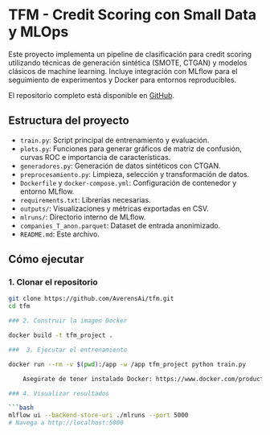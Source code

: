 # TFM - Credit Scoring con Small Data y MLOps

Este proyecto implementa un pipeline de clasificación para credit scoring utilizando técnicas de generación sintética (SMOTE, CTGAN) y modelos clásicos de machine learning. Incluye integración con MLflow para el seguimiento de experimentos y Docker para entornos reproducibles.

El repositorio completo está disponible en [GitHub](https://github.com/AverensAi/tfm).

## Estructura del proyecto

- `train.py`: Script principal de entrenamiento y evaluación.
- `plots.py`: Funciones para generar gráficos de matriz de confusión, curvas ROC e importancia de características.
- `generadores.py`: Generación de datos sintéticos con CTGAN.
- `preprocesamiento.py`: Limpieza, selección y transformación de datos.
- `Dockerfile` y `docker-compose.yml`: Configuración de contenedor y entorno MLflow.
- `requirements.txt`: Librerías necesarias.
- `outputs/`: Visualizaciones y métricas exportadas en CSV.
- `mlruns/`: Directorio interno de MLflow.
- `companies_T_anon.parquet`: Dataset de entrada anonimizado.
- `README.md`: Este archivo.

## Cómo ejecutar

### 1. Clonar el repositorio

```bash
git clone https://github.com/AverensAi/tfm.git
cd tfm

### 2. Construir la imagen Docker

docker build -t tfm_project .

###  3. Ejecutar el entrenamiento

docker run --rm -v $(pwd):/app -w /app tfm_project python train.py

    Asegúrate de tener instalado Docker: https://www.docker.com/products/docker-desktop

### 4. Visualizar resultados

```bash
mlflow ui --backend-store-uri ./mlruns --port 5000
# Navega a http://localhost:5000